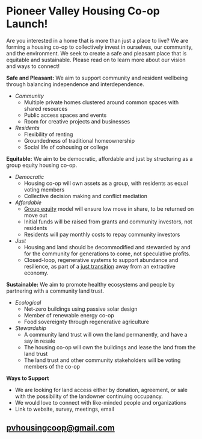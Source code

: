 # Pioneer Valley Housing Co-op Launch!

Are you interested in a home that is more than just a place to live? We are forming a housing co-op to collectively invest in ourselves, our community, and the environment. We seek to create a safe and pleasant place that is equitable and sustainable. Please read on to learn more about our vision and ways to connect! 

**Safe and Pleasant:** We aim to support community and resident wellbeing through balancing independence and interdependence.
* *Community*
  * Multiple private homes clustered around common spaces with shared resources  
  * Public access spaces and events 
  * Room for creative projects and businesses
* *Residents*
  * Flexibility of renting
  * Groundedness of traditional homeownership 
  * Social life of cohousing or college

**Equitable:** We aim to be democratic, affordable and just by structuring as a group equity housing co-op. 
* *Democratic*
  * Housing co-op will own assets as a group, with residents as equal voting members
  * Collective decision making and conflict mediation
* *Affordable* 
  * [Group equity](https://www.nasco.coop/development/handbook/equity) model will ensure low move in share, to be returned on move out
  * Initial funds will be raised from grants and community investors, not residents
  * Residents will pay monthly costs to repay community investors 
* *Just*
  * Housing and land should be decommodified and stewarded by and for the community for generations to come, not speculative profits.
  * Closed-loop, regenerative systems to support abundance and resilience, as part of a [just transition](https://movementgeneration.org/wp-content/uploads/2016/11/JT_booklet_English_SPREADs_web.pdf) away from an extractive economy.

**Sustainable:** We aim to promote healthy ecosystems and people by partnering with a community land trust.
* *Ecological*
  * Net-zero buildings using passive solar design 
  * Member of renewable energy co-op
  * Food sovereignty through regenerative agriculture 
* *Stewardship*
  * A community land trust will own the land permanently, and have a say in resale
  * The housing co-op will own the buildings and lease the land from the land trust
  * The land trust and other community stakeholders will be voting members of the co-op 

**Ways to Support**
* We are looking for land access either by donation, agreement, or sale with the possibility of the landowner continuing occupancy. 
* We would love to connect with like-minded people and organizations
* Link to website, survey, meetings, email 

## [pvhousingcoop@gmail.com](pvhousingcoop@gmail.com)
